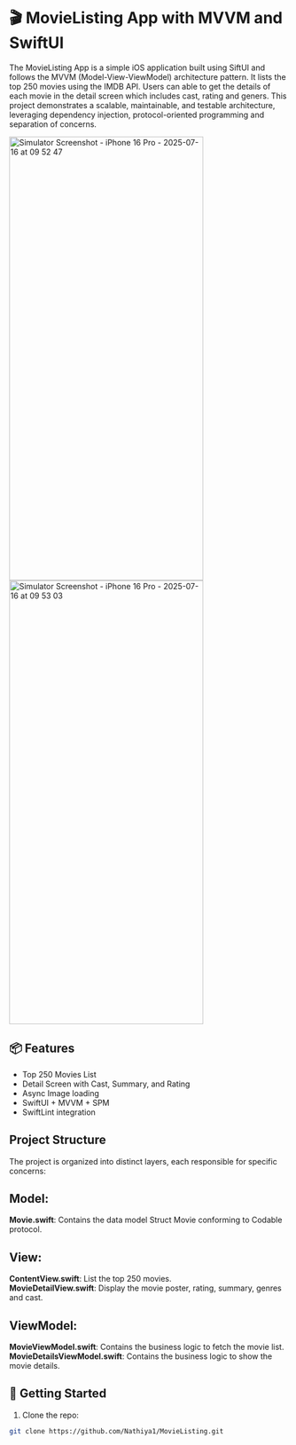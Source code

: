 # 🎬 MovieListing App with MVVM and SwiftUI

The MovieListing App is a simple iOS application built using SiftUI and follows the MVVM (Model-View-ViewModel) architecture pattern. It lists the top 250 movies using the IMDB API. Users can able to get the details of each movie in the detail screen which includes cast, rating and geners. This project demonstrates a scalable, maintainable, and testable architecture, leveraging dependency injection, protocol-oriented programming and separation of concerns.

<img width="350" height="800" alt="Simulator Screenshot - iPhone 16 Pro - 2025-07-16 at 09 52 47" src="https://github.com/user-attachments/assets/d5e91bde-cb81-4b0f-9872-5fe3c1cc7c27" />
<img width="350" height="800" alt="Simulator Screenshot - iPhone 16 Pro - 2025-07-16 at 09 53 03" src="https://github.com/user-attachments/assets/cbc715bf-8dac-45df-9789-07b549e39699" />

## 📦 Features
- Top 250 Movies List
- Detail Screen with Cast, Summary, and Rating
- Async Image loading
- SwiftUI + MVVM + SPM
- SwiftLint integration

## Project Structure

The project is organized into distinct layers, each responsible for specific concerns:

## Model: 

 **Movie.swift**: Contains the data model Struct Movie conforming to Codable protocol.

## View:

 **ContentView.swift**: List the top 250 movies.<br>
 **MovieDetailView.swift**: Display the movie poster, rating, summary, genres and cast.
 
## ViewModel: 

 **MovieViewModel.swift**: Contains the business logic to fetch the movie list.<br>
 **MovieDetailsViewModel.swift**: Contains the business logic to show the movie details.
 
## 🚀 Getting Started

1. Clone the repo:
```bash
git clone https://github.com/Nathiya1/MovieListing.git
